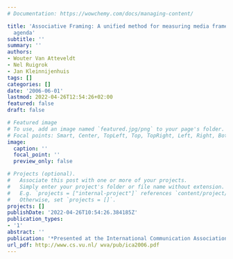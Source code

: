 ```yaml
---
# Documentation: https://wowchemy.com/docs/managing-content/

title: 'Associative Framing: A unified method for measuring media frames and the media
  agenda'
subtitle: ''
summary: ''
authors:
- Wouter Van Atteveldt
- Nel Ruigrok
- Jan Kleinnijenhuis
tags: []
categories: []
date: '2006-06-01'
lastmod: 2022-04-26T12:54:26+02:00
featured: false
draft: false

# Featured image
# To use, add an image named `featured.jpg/png` to your page's folder.
# Focal points: Smart, Center, TopLeft, Top, TopRight, Left, Right, BottomLeft, Bottom, BottomRight.
image:
  caption: ''
  focal_point: ''
  preview_only: false

# Projects (optional).
#   Associate this post with one or more of your projects.
#   Simply enter your project's folder or file name without extension.
#   E.g. `projects = ["internal-project"]` references `content/project/deep-learning/index.md`.
#   Otherwise, set `projects = []`.
projects: []
publishDate: '2022-04-26T10:54:26.384185Z'
publication_types:
- '1'
abstract: ''
publication: '*Presented at the International Communication Association (ICA)*'
url_pdf: http://www.cs.vu.nl/ wva/pub/ica2006.pdf
---
```

